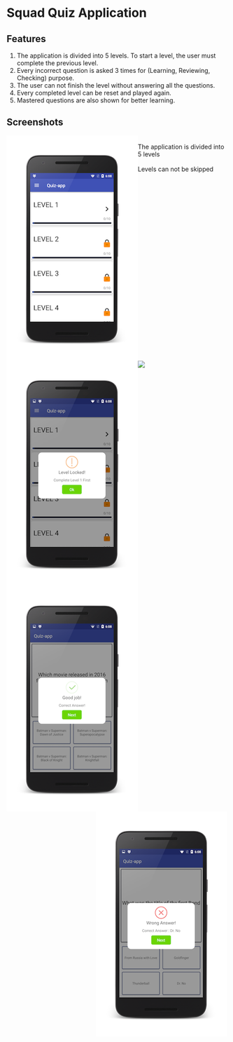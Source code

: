# Squad Quiz Application

## Features
1. The application is divided into 5 levels. To start a level, the user must complete the previous level.
2. Every incorrect question is asked 3 times for (Learning, Reviewing, Checking) purpose.
3. The user can not finish the level without answering all the questions. 
4. Every completed level can be reset and played again.
5. Mastered questions are also shown for better learning.

## Screenshots

<img align="left" src="ss/main.png">
<br>
The application is divided into 5 levels
<br>
<img align="left" src="ss/locked.png">
<br>
Levels can not be skipped
<br>
<img align="left" src="ss/questions.png">  
<img align="center" src="ss/correct.png">          
<img align="right" src="ss/wrong.png">      
<br>
